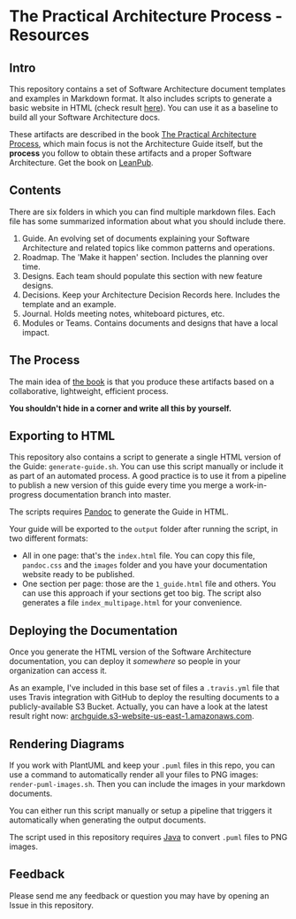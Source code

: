 # The Practical Architecture Process - Resources

## Intro

This repository contains a set of Software Architecture document templates and examples in Markdown format. It also includes scripts to generate a basic website in HTML (check result [here](http://archguide.s3-website-us-east-1.amazonaws.com/)). You can use it as a baseline to build all your Software Architecture docs. 

These artifacts are described in the book [The Practical Architecture Process](https://leanpub.com/practical-software-architecture), which main focus is not the Architecture Guide itself, but the **process** you follow to obtain these artifacts and a proper Software Architecture. Get the book on [LeanPub](https://leanpub.com/practical-software-architecture).

## Contents

There are six folders in which you can find multiple markdown files. Each file has some summarized information about what you should include there.

1. Guide. An evolving set of documents explaining your Software Architecture and related topics like common patterns and operations.
2. Roadmap. The 'Make it happen' section. Includes the planning over time.
3. Designs. Each team should populate this section with new feature designs.
4. Decisions. Keep your Architecture Decision Records here. Includes the template and an example.
5. Journal. Holds meeting notes, whiteboard pictures, etc.
6. Modules or Teams. Contains documents and designs that have a local impact.

## The Process

The main idea of [the book](https://leanpub.com/practical-software-architecture) is that you produce these artifacts based on a collaborative, lightweight, efficient process. 

**You shouldn't hide in a corner and write all this by yourself.**

## Exporting to HTML

This repository also contains a script to generate a single HTML version of the Guide: `generate-guide.sh`. You can use this script manually or include it as part of an automated process. A good practice is to use it from a pipeline to publish a new version of this guide every time you merge a work-in-progress documentation branch into master.

The scripts requires [Pandoc](https://pandoc.org/installing.html) to generate the Guide in HTML.

Your guide will be exported to the `output` folder after running the script, in two different formats:

* All in one page: that's the `index.html` file. You can copy this file, `pandoc.css` and the `images` folder and you have your documentation website ready to be published.
* One section per page: those are the `1_guide.html` file and others. You can use this approach if your sections get too big. The script also generates a file `index_multipage.html` for your convenience.

## Deploying the Documentation

Once you generate the HTML version of the Software Architecture documentation, you can deploy it _somewhere_ so people in your organization can access it. 

As an example, I've included in this base set of files a `.travis.yml` file that uses Travis integration with GitHub to deploy the resulting documents to a publicly-available S3 Bucket. Actually, you can have a look at the latest result right now: [archguide.s3-website-us-east-1.amazonaws.com](http://archguide.s3-website-us-east-1.amazonaws.com/).

## Rendering Diagrams

If you work with PlantUML and keep your `.puml` files in this repo, you can use a command to automatically render all your files to PNG images: `render-puml-images.sh`. Then you can include the images in your markdown documents. 

You can either run this script manually or setup a pipeline that triggers it automatically when generating the output documents.

The script used in this repository requires [Java](https://www.java.com/en/download/) to convert `.puml` files to PNG images. 

## Feedback

Please send me any feedback or question you may have by opening an Issue in this repository.  
